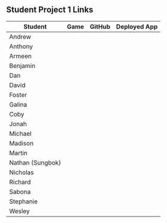 ## Student Project 1 Links

| Student | Game | GitHub | Deployed App |
|---|:---:|:---:|:---:|
| Andrew |  |  |  |
| Anthony |  |  |  |
| Armeen |  |  |  |
| Benjamin |  |  |  |
| Dan |  |  |  |
| David |  |  |  |
| Foster |  |  |  |
| Galina |  |  |  |
| Coby |  |  |  |
| Jonah |  |  |  |
| Michael |  |  |  |
| Madison |  |  |  |
| Martin |  |  |  |
| Nathan (Sungbok) |  |  |  |
| Nicholas |  |  |  |
| Richard |  |  |  |
| Sabona |  |  |  |
| Stephanie |  |  |  |
| Wesley |  |  |  |